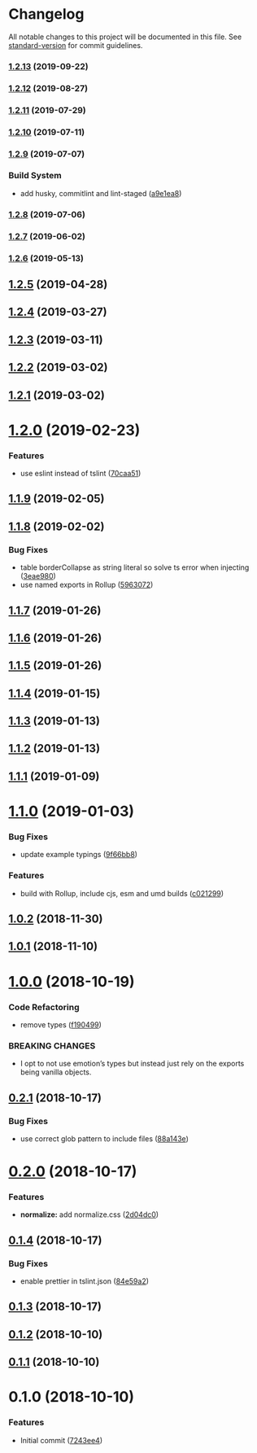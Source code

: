 # Changelog

All notable changes to this project will be documented in this file. See [standard-version](https://github.com/conventional-changelog/standard-version) for commit guidelines.

### [1.2.13](https://github.com/iiroj/react-style-reset/compare/v1.2.12...v1.2.13) (2019-09-22)

### [1.2.12](https://github.com/iiroj/react-style-reset/compare/v1.2.11...v1.2.12) (2019-08-27)

### [1.2.11](https://github.com/iiroj/react-style-reset/compare/v1.2.10...v1.2.11) (2019-07-29)



### [1.2.10](https://github.com/iiroj/react-style-reset/compare/v1.2.9...v1.2.10) (2019-07-11)



### [1.2.9](https://github.com/iiroj/react-style-reset/compare/v1.2.8...v1.2.9) (2019-07-07)


### Build System

* add husky, commitlint and lint-staged ([a9e1ea8](https://github.com/iiroj/react-style-reset/commit/a9e1ea8))



### [1.2.8](https://github.com/iiroj/react-style-reset/compare/v1.2.7...v1.2.8) (2019-07-06)



### [1.2.7](https://github.com/iiroj/react-style-reset/compare/v1.2.6...v1.2.7) (2019-06-02)



### [1.2.6](https://github.com/iiroj/react-style-reset/compare/v1.2.5...v1.2.6) (2019-05-13)



## [1.2.5](https://github.com/iiroj/react-style-reset/compare/v1.2.4...v1.2.5) (2019-04-28)



## [1.2.4](https://github.com/iiroj/react-style-reset/compare/v1.2.3...v1.2.4) (2019-03-27)



## [1.2.3](https://github.com/iiroj/react-style-reset/compare/v1.2.2...v1.2.3) (2019-03-11)



## [1.2.2](https://github.com/iiroj/react-style-reset/compare/v1.2.1...v1.2.2) (2019-03-02)



## [1.2.1](https://github.com/iiroj/react-style-reset/compare/v1.2.0...v1.2.1) (2019-03-02)



# [1.2.0](https://github.com/iiroj/react-style-reset/compare/v1.1.9...v1.2.0) (2019-02-23)


### Features

* use eslint instead of tslint ([70caa51](https://github.com/iiroj/react-style-reset/commit/70caa51))



<a name="1.1.9"></a>
## [1.1.9](https://github.com/iiroj/react-style-reset/compare/v1.1.8...v1.1.9) (2019-02-05)



<a name="1.1.8"></a>
## [1.1.8](https://github.com/iiroj/react-style-reset/compare/v1.1.7...v1.1.8) (2019-02-02)


### Bug Fixes

* table borderCollapse as string literal so solve ts error when injecting ([3eae980](https://github.com/iiroj/react-style-reset/commit/3eae980))
* use named exports in Rollup ([5963072](https://github.com/iiroj/react-style-reset/commit/5963072))



<a name="1.1.7"></a>
## [1.1.7](https://github.com/iiroj/react-style-reset/compare/v1.1.6...v1.1.7) (2019-01-26)



<a name="1.1.6"></a>
## [1.1.6](https://github.com/iiroj/react-style-reset/compare/v1.1.5...v1.1.6) (2019-01-26)



<a name="1.1.5"></a>
## [1.1.5](https://github.com/iiroj/react-style-reset/compare/v1.1.4...v1.1.5) (2019-01-26)



<a name="1.1.4"></a>
## [1.1.4](https://github.com/iiroj/react-style-reset/compare/v1.1.3...v1.1.4) (2019-01-15)



<a name="1.1.3"></a>
## [1.1.3](https://github.com/iiroj/react-style-reset/compare/v1.1.2...v1.1.3) (2019-01-13)



<a name="1.1.2"></a>
## [1.1.2](https://github.com/iiroj/react-style-reset/compare/v1.1.1...v1.1.2) (2019-01-13)



<a name="1.1.1"></a>
## [1.1.1](https://github.com/iiroj/react-style-reset/compare/v1.1.0...v1.1.1) (2019-01-09)



<a name="1.1.0"></a>
# [1.1.0](https://gitlab.com/iiroj/react-style-reset/compare/v1.0.2...v1.1.0) (2019-01-03)


### Bug Fixes

* update example typings ([9f66bb8](https://gitlab.com/iiroj/react-style-reset/commit/9f66bb8))


### Features

* build with Rollup, include cjs, esm and umd builds ([c021299](https://gitlab.com/iiroj/react-style-reset/commit/c021299))



<a name="1.0.2"></a>
## [1.0.2](https://gitlab.com/iiroj/react-style-reset/compare/v1.0.1...v1.0.2) (2018-11-30)



<a name="1.0.1"></a>
## [1.0.1](https://gitlab.com/iiroj/react-style-reset/compare/v1.0.0...v1.0.1) (2018-11-10)



<a name="1.0.0"></a>
# [1.0.0](https://gitlab.com/iiroj/react-style-reset/compare/v0.2.1...v1.0.0) (2018-10-19)


### Code Refactoring

* remove types ([f190499](https://gitlab.com/iiroj/react-style-reset/commit/f190499))


### BREAKING CHANGES

* I opt to not use emotion’s types but instead just rely on the exports being vanilla objects.



<a name="0.2.1"></a>
## [0.2.1](https://gitlab.com/iiroj/react-style-reset/compare/v0.2.0...v0.2.1) (2018-10-17)


### Bug Fixes

* use correct glob pattern to include files ([88a143e](https://gitlab.com/iiroj/react-style-reset/commit/88a143e))



<a name="0.2.0"></a>
# [0.2.0](https://gitlab.com/iiroj/react-style-reset/compare/v0.1.4...v0.2.0) (2018-10-17)


### Features

* **normalize:** add normalize.css ([2d04dc0](https://gitlab.com/iiroj/react-style-reset/commit/2d04dc0))



<a name="0.1.4"></a>
## [0.1.4](https://gitlab.com/iiroj/react-style-reset/compare/v0.1.3...v0.1.4) (2018-10-17)


### Bug Fixes

* enable prettier in tslint.json ([84e59a2](https://gitlab.com/iiroj/react-style-reset/commit/84e59a2))



<a name="0.1.3"></a>
## [0.1.3](https://gitlab.com/iiroj/react-style-reset/compare/v0.1.2...v0.1.3) (2018-10-17)



<a name="0.1.2"></a>
## [0.1.2](https://gitlab.com/iiroj/react-style-reset/compare/v0.1.1...v0.1.2) (2018-10-10)



<a name="0.1.1"></a>
## [0.1.1](https://gitlab.com/iiroj/react-style-reset/compare/v0.1.0...v0.1.1) (2018-10-10)



<a name="0.1.0"></a>
# 0.1.0 (2018-10-10)


### Features

* Initial commit ([7243ee4](https://gitlab.com/iiroj/react-style-reset/commit/7243ee4))
